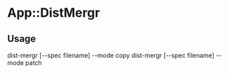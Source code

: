 App::DistMergr
==============

Usage
-----

dist-mergr [--spec filename] --mode copy
dist-mergr [--spec filename] --mode patch

